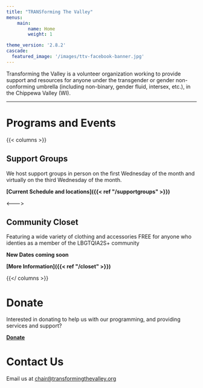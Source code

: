 ```yaml
---
title: "TRANSforming The Valley"
menus:
    main:
        name: Home
        weight: 1

theme_version: '2.8.2'
cascade:
  featured_image: '/images/ttv-facebook-banner.jpg'
---
```


Transforming the Valley is a volunteer organization working to provide support and resources for anyone under the transgender or gender non-conforming umbrella (including non-binary, gender fluid, intersex, etc.), in the Chippewa Valley (WI).

***

# Programs and Events
{{< columns >}}

## Support Groups
We host support groups in person on the first Wednesday of the month and virtually on the third Wednesday of the month.

**[Current Schedule and locations]({{< ref "/supportgroups" >}})**

<---> 

## Community Closet
Featuring a wide variety of clothing and accessories FREE for anyone who identies as a member of the LBGTQIA2S+ community

**New Dates coming soon**

**[More Information]({{< ref "/closet" >}})**

{{</ columns >}}

# Donate
Interested in donating to help us with our programming, and providing services and support?

**[Donate](https://checkout.square.site/merchant/35WWYBEKZMMWZ/checkout/DAH2KNE4IYD3NA3PS747J5GS)**

# Contact Us
Email us at [chair@transformingthevalley.org](mailto:chair@transformingthevalley.org)